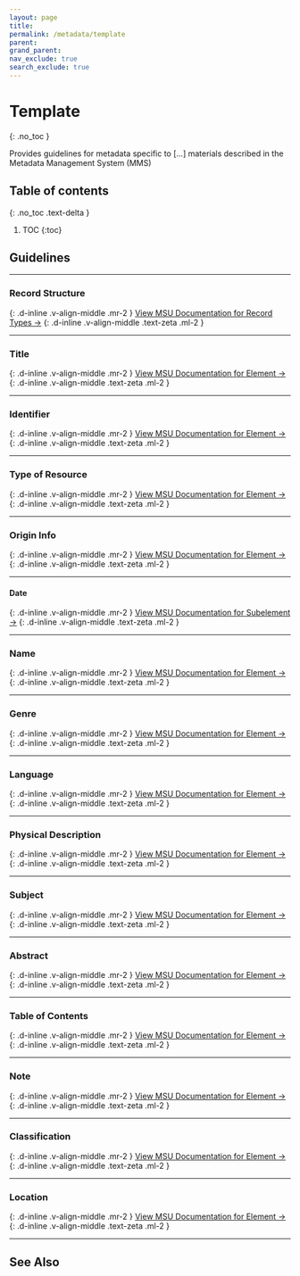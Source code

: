 ```yaml
---
layout: page
title:
permalink: /metadata/template
parent: 
grand_parent: 
nav_exclude: true
search_exclude: true
---
```


# Template
{: .no_toc }

Provides guidelines for metadata specific to [...] materials described in the Metadata Management System (MMS)

## Table of contents
{: .no_toc .text-delta }

1. TOC
{:toc}

## Guidelines

---

### Record Structure
{: .d-inline .v-align-middle .mr-2 }
[View MSU Documentation for Record Types →](/metadata-documentation/metadata/record-type/)
{: .d-inline .v-align-middle .text-zeta .ml-2 }

---

### Title
{: .d-inline .v-align-middle .mr-2 }
[View MSU Documentation for Element →](/metadata-documentation/metadata/element/title/)
{: .d-inline .v-align-middle .text-zeta .ml-2 }

---

### Identifier
{: .d-inline .v-align-middle .mr-2 }
[View MSU Documentation for Element →](/metadata-documentation/metadata/element/identifier/)
{: .d-inline .v-align-middle .text-zeta .ml-2 }

---

### Type of Resource
{: .d-inline .v-align-middle .mr-2 }
[View MSU Documentation for Element →](/metadata-documentation/metadata/element/type-of-resource/)
{: .d-inline .v-align-middle .text-zeta .ml-2 }

---

### Origin Info
{: .d-inline .v-align-middle .mr-2 }
[View MSU Documentation for Element →](/metadata-documentation/metadata/element/origin-info/)
{: .d-inline .v-align-middle .text-zeta .ml-2 }

---

#### Date
{: .d-inline .v-align-middle .mr-2 }
[View MSU Documentation for Subelement →](/metadata-documentation/metadata/element/origin-info/#date)
{: .d-inline .v-align-middle .text-zeta .ml-2 }

---

### Name
{: .d-inline .v-align-middle .mr-2 }
[View MSU Documentation for Element →](/metadata-documentation/metadata/element/name/)
{: .d-inline .v-align-middle .text-zeta .ml-2 }

---

### Genre
{: .d-inline .v-align-middle .mr-2 }
[View MSU Documentation for Element →](/metadata-documentation/metadata/element/genre/)
{: .d-inline .v-align-middle .text-zeta .ml-2 }

---

### Language
{: .d-inline .v-align-middle .mr-2 }
[View MSU Documentation for Element →](/metadata-documentation/metadata/element/language/)
{: .d-inline .v-align-middle .text-zeta .ml-2 }

---

### Physical Description
{: .d-inline .v-align-middle .mr-2 }
[View MSU Documentation for Element →](/metadata-documentation/metadata/element/physical-description/)
{: .d-inline .v-align-middle .text-zeta .ml-2 }

---

### Subject
{: .d-inline .v-align-middle .mr-2 }
[View MSU Documentation for Element →](/metadata-documentation/metadata/element/subject/)
{: .d-inline .v-align-middle .text-zeta .ml-2 }

---

### Abstract
{: .d-inline .v-align-middle .mr-2 }
[View MSU Documentation for Element →](/metadata-documentation/metadata/element/abstract/)
{: .d-inline .v-align-middle .text-zeta .ml-2 }

---

### Table of Contents
{: .d-inline .v-align-middle .mr-2 }
[View MSU Documentation for Element →](/metadata-documentation/metadata/element/table-of-contents/)
{: .d-inline .v-align-middle .text-zeta .ml-2 }

---

### Note
{: .d-inline .v-align-middle .mr-2 }
[View MSU Documentation for Element →](/metadata-documentation/metadata/element/note/)
{: .d-inline .v-align-middle .text-zeta .ml-2 }

---

### Classification
{: .d-inline .v-align-middle .mr-2 }
[View MSU Documentation for Element →](/metadata-documentation/metadata/element/classification/)
{: .d-inline .v-align-middle .text-zeta .ml-2 }

---

### Location
{: .d-inline .v-align-middle .mr-2 }
[View MSU Documentation for Element →](/metadata-documentation/metadata/element/location/)
{: .d-inline .v-align-middle .text-zeta .ml-2 }

---

## See Also
